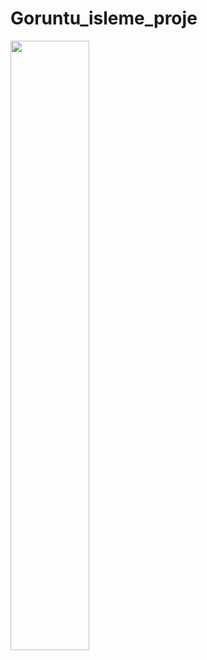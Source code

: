 # Goruntu_isleme_proje
[<img src="https://img.freepik.com/free-vector/youtube-player-icon-with-flat-design_23-2147839964.jpg" width="50%">](https://youtu.be/bIZJgK5cbKE "Now in Android: 55")
